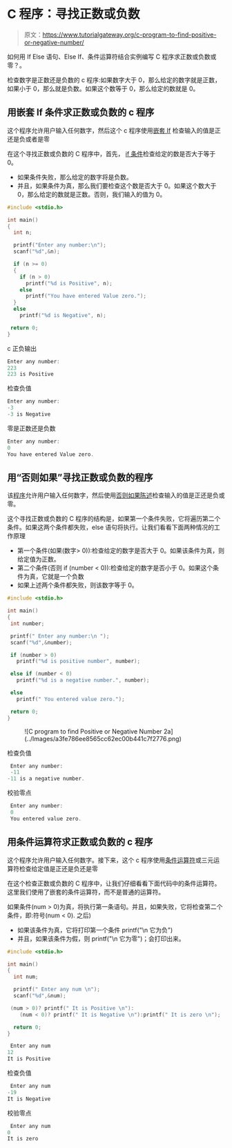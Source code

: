 # C 程序：寻找正数或负数

> 原文：<https://www.tutorialgateway.org/c-program-to-find-positive-or-negative-number/>

如何用 If Else 语句、Else If、条件运算符结合实例编写 C 程序求正数或负数或零？。

检查数字是正数还是负数的 c 程序:如果数字大于 0，那么给定的数字就是正数，如果小于 0，那么就是负数。如果这个数等于 0，那么给定的数就是 0。

## 用嵌套 If 条件求正数或负数的 c 程序

这个程序允许用户输入任何数字，然后这个 c 程序使用[嵌套 If](https://www.tutorialgateway.org/nested-if-in-c/) 检查输入的值是正还是负或者是零

在这个寻找正数或负数的 C 程序中，首先， [if 条件](https://www.tutorialgateway.org/if-else-statement-in-c/)检查给定的数是否大于等于 0。

*   如果条件失败，那么给定的数字将是负数。
*   并且，如果条件为真，那么我们要检查这个数是否大于 0。如果这个数大于 0，那么给定的数就是正数。否则，我们输入的值为 0。

```c
#include <stdio.h>

int main()
{
  int n;

  printf("Enter any number:\n");
  scanf("%d",&n);

  if (n >= 0)
  {
    if (n > 0)
      printf("%d is Positive", n);
    else
      printf("You have entered Value zero.");
  }
  else
    printf("%d is Negative", n);

 return 0;
}
```

c 正负输出

```c
Enter any number:
223
223 is Positive
```

检查负值

```c
Enter any number:
-3
-3 is Negative
```

零是正数还是负数

```c
Enter any number:
0
You have entered Value zero.
```

## 用“否则如果”寻找正数或负数的程序

该[程序](https://www.tutorialgateway.org/c-programming-examples/)允许用户输入任何数字，然后使用[否则如果陈述](https://www.tutorialgateway.org/else-if-statement-in-c/)检查输入的值是正还是负或零。

这个寻找正数或负数的 C 程序的结构是，如果第一个条件失败，它将遍历第二个条件。如果这两个条件都失败，else 语句将执行。让我们看看下面两种情况的工作原理

*   第一个条件(如果(数字> 0)):检查给定的数字是否大于 0。如果该条件为真，则给定值为正数。
*   第二个条件(否则 if (number < 0)):检查给定的数字是否小于 0。如果这个条件为真，它就是一个负数
*   如果上述两个条件都失败，则该数字等于 0。

```c
#include <stdio.h>

int main()
{
 int number;

 printf(" Enter any number:\n ");
 scanf("%d",&number);

 if (number > 0)
   printf("%d is positive number", number);

 else if (number < 0)
   printf("%d is a negative number.", number);

 else
   printf(" You entered value zero.");

 return 0;
}
```

<figure class="wp-block-image">![C program to find Positive or Negative Number 2a](../Images/a3fe786ee8565cc62ec00b441c7f2776.png)</figure>

检查负值

```c
 Enter any number:
 -11
-11 is a negative number.
```

校验零点

```c
 Enter any number:
 0
 You entered value zero.
```

## 用条件运算符求正数或负数的 c 程序

这个程序允许用户输入任何数字。接下来，这个 c 程序使用[条件运算符](https://www.tutorialgateway.org/conditional-operator-in-c/)或三元运算符检查给定值是正还是负还是零

在这个检查正数或负数的 C 程序中，让我们仔细看看下面代码中的条件运算符。这里我们使用了嵌套的条件运算符，而不是普通的运算符。

如果条件(num > 0)为真，将执行第一条语句。并且，如果失败，它将检查第二个条件，即:符号(num < 0). 之后)

*   如果该条件为真，它将打印第一个条件 printf("\n 它为负")
*   并且，如果该条件为假，则 printf("\n 它为零")；会打印出来。

```c
#include <stdio.h>

int main()
{
  int num;

  printf(" Enter any num \n");
  scanf("%d",&num);

 (num > 0)? printf(" It is Positive \n"):
    (num < 0)? printf(" It is Negative \n"):printf(" It is zero \n");

  return 0;
}
```

```c
 Enter any num
12
It is Positive 
```

检查负值

```c
 Enter any num
-19
It is Negative 
```

校验零点

```c
 Enter any num
0
It is zero 
```